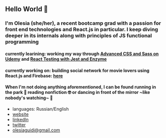 ## Hello World 👋

### I'm Olesia (she/her), a recent bootcamp grad with a passion for front end technologies and React.js in particular. I keep diving deeper in its internals along with principles of JS functional programming 


#### currently learining: working my way through [Advanced CSS and Sass on Udemy](https://www.udemy.com/course/advanced-css-and-sass/) and [React Testing with Jest and Enzyme](https://www.udemy.com/course/react-testing-with-jest-and-enzyme/)

#### currently working on: building social network for movie lovers using React.js and Firebase:  [here](https://github.com/olesia-ag/movie_social/)

#### When I'm not doing anything aforementioned, I can be found running in the park :running: reading nonfiction :nerd_face: or dancing in front of the mirror ~like nobody's watching~ :dancer:



* languages: Russian/English
* [website](https://www.olesiag.com/)
* [linkedIn](https://www.linkedin.com/in/olesia-guidi/)
* [twitter](https://twitter.com/olesia_ag)
* olesiaguidi@gmail.com

<!--
**olesia-ag/olesia-ag** is a ✨ _special_ ✨ repository because its `README.md` (this file) appears on your GitHub profile.

Here are some ideas to get you started:

- 🔭 I’m currently working on ...
- 🌱 I’m currently learning ...
- 👯 I’m looking to collaborate on ...
- 🤔 I’m looking for help with ...
- 💬 Ask me about ...
- 📫 How to reach me: ...
- 😄 Pronouns: ...
- ⚡ Fun fact: ...
-->
